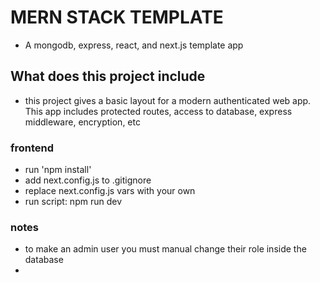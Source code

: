 # MERN STACK TEMPLATE
- A mongodb, express, react, and next.js template app

## What does this project include
- this project gives a basic layout for a modern authenticated web app. This app includes protected routes, access to database, express middleware, encryption, etc


### frontend
- run 'npm install'
- add next.config.js to .gitignore
- replace next.config.js vars with your own
- run script: npm run dev

### notes
- to make an admin user you must manual change their role inside the database
- 